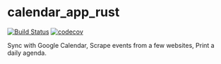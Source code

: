# calendar_app_rust
[![Build Status](https://github.com/ddboline/calendar_app_rust/workflows/Rust/badge.svg?branch=master)](https://github.com/ddboline/calendar_app_rust/actions?branch=master)
[![codecov](https://codecov.io/gh/ddboline/calendar_app_rust/branch/master/graph/badge.svg)](https://codecov.io/gh/ddboline/calendar_app_rust)

Sync with Google Calendar, Scrape events from a few websites, Print a daily agenda.
